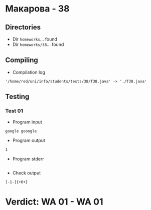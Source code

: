 # Макарова - 38
## Directories
- Dir `homeworks`... found
- Dir `homeworks/38`... found
## Compiling
- Compilation log
```
'/home/red/uni/info/students/tests/38/T38.java' -> './T38.java'

```
## Testing
### Test 01
- Program input
```
google gooogle

```
- Program output
```
1

```
- Program stderr
```

```
- Check output
```
[-1-]{+6+}

```
# Verdict: **WA 01** - WA 01
